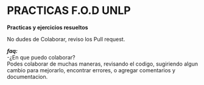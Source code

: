 # PRACTICAS F.O.D UNLP

**Practicas y ejercicios resueltos** 

No dudes de Colaborar, reviso los Pull request.

***faq:***  
-¿En que puedo colaborar?  
  Podes colaborar de muchas maneras, revisando el codigo, sugiriendo algun cambio para mejorarlo, encontrar errores, o agregar comentarios y documentacion.  
  

